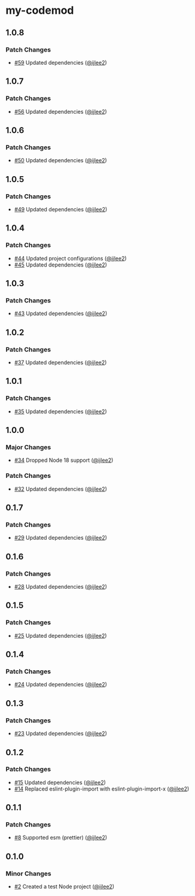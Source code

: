 # my-codemod

## 1.0.8

### Patch Changes

- [#59](https://github.com/ijlee2/frontend-configs/pull/59) Updated dependencies ([@ijlee2](https://github.com/ijlee2))

## 1.0.7

### Patch Changes

- [#56](https://github.com/ijlee2/frontend-configs/pull/56) Updated dependencies ([@ijlee2](https://github.com/ijlee2))

## 1.0.6

### Patch Changes

- [#50](https://github.com/ijlee2/frontend-configs/pull/50) Updated dependencies ([@ijlee2](https://github.com/ijlee2))

## 1.0.5

### Patch Changes

- [#49](https://github.com/ijlee2/frontend-configs/pull/49) Updated dependencies ([@ijlee2](https://github.com/ijlee2))

## 1.0.4

### Patch Changes

- [#44](https://github.com/ijlee2/frontend-configs/pull/44) Updated project configurations ([@ijlee2](https://github.com/ijlee2))
- [#45](https://github.com/ijlee2/frontend-configs/pull/45) Updated dependencies ([@ijlee2](https://github.com/ijlee2))

## 1.0.3

### Patch Changes

- [#43](https://github.com/ijlee2/frontend-configs/pull/43) Updated dependencies ([@ijlee2](https://github.com/ijlee2))

## 1.0.2

### Patch Changes

- [#37](https://github.com/ijlee2/frontend-configs/pull/37) Updated dependencies ([@ijlee2](https://github.com/ijlee2))

## 1.0.1

### Patch Changes

- [#35](https://github.com/ijlee2/frontend-configs/pull/35) Updated dependencies ([@ijlee2](https://github.com/ijlee2))

## 1.0.0

### Major Changes

- [#34](https://github.com/ijlee2/frontend-configs/pull/34) Dropped Node 18 support ([@ijlee2](https://github.com/ijlee2))

### Patch Changes

- [#32](https://github.com/ijlee2/frontend-configs/pull/32) Updated dependencies ([@ijlee2](https://github.com/ijlee2))

## 0.1.7

### Patch Changes

- [#29](https://github.com/ijlee2/frontend-configs/pull/29) Updated dependencies ([@ijlee2](https://github.com/ijlee2))

## 0.1.6

### Patch Changes

- [#28](https://github.com/ijlee2/frontend-configs/pull/28) Updated dependencies ([@ijlee2](https://github.com/ijlee2))

## 0.1.5

### Patch Changes

- [#25](https://github.com/ijlee2/frontend-configs/pull/25) Updated dependencies ([@ijlee2](https://github.com/ijlee2))

## 0.1.4

### Patch Changes

- [#24](https://github.com/ijlee2/frontend-configs/pull/24) Updated dependencies ([@ijlee2](https://github.com/ijlee2))

## 0.1.3

### Patch Changes

- [#23](https://github.com/ijlee2/frontend-configs/pull/23) Updated dependencies ([@ijlee2](https://github.com/ijlee2))

## 0.1.2

### Patch Changes

- [#15](https://github.com/ijlee2/frontend-configs/pull/15) Updated dependencies ([@ijlee2](https://github.com/ijlee2))
- [#14](https://github.com/ijlee2/frontend-configs/pull/14) Replaced eslint-plugin-import with eslint-plugin-import-x ([@ijlee2](https://github.com/ijlee2))

## 0.1.1

### Patch Changes

- [#8](https://github.com/ijlee2/frontend-configs/pull/8) Supported esm (prettier) ([@ijlee2](https://github.com/ijlee2))

## 0.1.0

### Minor Changes

- [#2](https://github.com/ijlee2/frontend-configs/pull/2) Created a test Node project ([@ijlee2](https://github.com/ijlee2))
